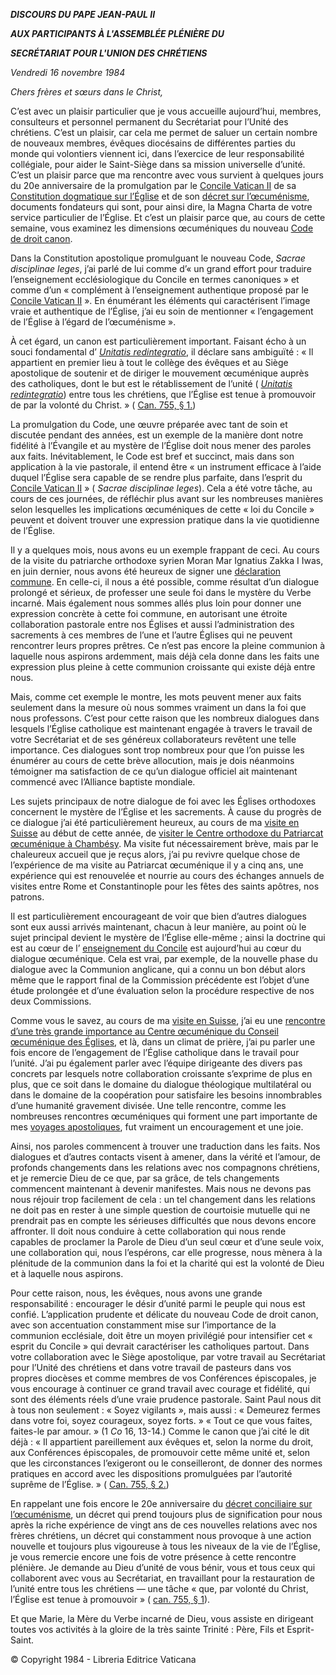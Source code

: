 ***DISCOURS DU PAPE JEAN-PAUL II***

***AUX PARTICIPANTS À L'ASSEMBLÉE PLÉNIÈRE DU***

***SECRÉTARIAT POUR L'UNION DES CHRÉTIENS***

*Vendredi 16 novembre 1984*

*Chers frères et sœurs dans le Christ,*

C’est avec un plaisir particulier que je vous accueille aujourd’hui, membres, consulteurs et personnel permanent du Secrétariat pour l’Unité des chrétiens. C’est un plaisir, car cela me permet de saluer un certain nombre de nouveaux membres, évêques diocésains de différentes parties du monde qui volontiers viennent ici, dans l’exercice de leur responsabilité collégiale, pour aider le Saint-Siège dans sa mission universelle d’unité. C’est un plaisir parce que ma rencontre avec vous survient à quelques jours du 20e anniversaire de la promulgation par le [Concile Vatican II](http://www.vatican.va/archive/hist_councils/ii_vatican_council/index_fr.htm) de sa [Constitution dogmatique sur l’Église](http://www.vatican.va/archive/hist_councils/ii_vatican_council/documents/vat-ii_const_19641121_lumen-gentium_fr.html) et de son [décret sur l’œcuménisme](http://www.vatican.va/archive/hist_councils/ii_vatican_council/documents/vat-ii_decree_19641121_unitatis-redintegratio_fr.html), documents fondateurs qui sont, pour ainsi dire, la Magna Charta de votre service particulier de l’Église. Et c’est un plaisir parce que, au cours de cette semaine, vous examinez les dimensions œcuméniques du nouveau [Code de droit canon](http://www.vatican.va/archive/FRA0037/_INDEX.HTM).

Dans la Constitution apostolique promulguant le nouveau Code, *Sacrae disciplinae leges*, j’ai parlé de lui comme d’« un grand effort pour traduire l’enseignement ecclésiologique du Concile en termes canoniques » et comme d’un « complément à l’enseignement authentique proposé par le [Concile Vatican II](http://www.vatican.va/archive/hist_councils/ii_vatican_council/index_fr.htm) ». En énumérant les éléments qui caractérisent l’image vraie et authentique de l’Église, j’ai eu soin de mentionner « l’engagement de l’Église à l’égard de l’œcuménisme ».

À cet égard, un canon est particulièrement important. Faisant écho à un souci fondamental d’ *[Unitatis redintegratio](http://localhost/archive/hist_councils/ii_vatican_council/documents/vat-ii_decree_19641121_unitatis-redintegratio_fr.html)*, il déclare sans ambiguïté : « Il appartient en premier lieu à tout le collège des évêques et au Siège apostolique de soutenir et de diriger le mouvement œcuménique auprès des catholiques, dont le but est le rétablissement de l’unité ( *[Unitatis redintegratio](http://localhost/archive/hist_councils/ii_vatican_council/documents/vat-ii_decree_19641121_unitatis-redintegratio_fr.html)*) entre tous les chrétiens, que l’Église est tenue à promouvoir de par la volonté du Christ. » ( [Can. 755, § 1.](http://www.vatican.va/archive/FRA0037/__P2F.HTM))

La promulgation du Code, une œuvre préparée avec tant de soin et discutée pendant des années, est un exemple de la manière dont notre fidélité à l’Évangile et au mystère de l’Église doit nous mener des paroles aux faits. Inévitablement, le Code est bref et succinct, mais dans son application à la vie pastorale, il entend être « un instrument efficace à l’aide duquel l’Église sera capable de se rendre plus parfaite, dans l’esprit du [Concile Vatican II](http://www.vatican.va/archive/hist_councils/ii_vatican_council/index_fr.htm) » ( *Sacrae disciplinae leges*). Cela a été votre tâche, au cours de ces journées, de réfléchir plus avant sur les nombreuses manières selon lesquelles les implications œcuméniques de cette « loi du Concile » peuvent et doivent trouver une expression pratique dans la vie quotidienne de l’Église.

Il y a quelques mois, nous avons eu un exemple frappant de ceci. Au cours de la visite du patriarche orthodoxe syrien Moran Mar Ignatius Zakka I Iwas, en juin dernier, nous avons été heureux de signer une [déclaration commune](http://www.vatican.va/holy_father/john_paul_ii/speeches/1984/june/documents/hf_jp-ii_spe_19840623_jp-ii-zakka-i_fr.html). En celle-ci, il nous a été possible, comme résultat d’un dialogue prolongé et sérieux, de professer une seule foi dans le mystère du Verbe incarné. Mais également nous sommes allés plus loin pour donner une expression concrète à cette foi commune, en autorisant une étroite collaboration pastorale entre nos Églises et aussi l’administration des sacrements à ces membres de l’une et l’autre Églises qui ne peuvent rencontrer leurs propres prêtres. Ce n’est pas encore la pleine communion à laquelle nous aspirons ardemment, mais déjà cela donne dans les faits une expression plus pleine à cette communion croissante qui existe déjà entre nous.

Mais, comme cet exemple le montre, les mots peuvent mener aux faits seulement dans la mesure où nous sommes vraiment un dans la foi que nous professons. C’est pour cette raison que les nombreux dialogues dans lesquels l’Église catholique est maintenant engagée à travers le travail de votre Secrétariat et de ses généreux collaborateurs revêtent une telle importance. Ces dialogues sont trop nombreux pour que l’on puisse les énumérer au cours de cette brève allocution, mais je dois néanmoins témoigner ma satisfaction de ce qu’un dialogue officiel ait maintenant commencé avec l’Alliance baptiste mondiale.

Les sujets principaux de notre dialogue de foi avec les Églises orthodoxes concernent le mystère de l’Église et les sacrements. À cause du progrès de ce dialogue j’ai été particulièrement heureux, au cours de ma [visite en Suisse](http://www.vatican.va/holy_father/john_paul_ii/travels/sub_index1984/trav_svizzera_fr.htm) au début de cette année, de [visiter le Centre orthodoxe du Patriarcat œcuménique à Chambésy](http://www.vatican.va/holy_father/john_paul_ii/speeches/1984/june/documents/hf_jp-ii_spe_19840612_centro-ortodosso_fr.html). Ma visite fut nécessairement brève, mais par le chaleureux accueil que je reçus alors, j’ai pu revivre quelque chose de l’expérience de ma visite au Patriarcat œcuménique il y a cinq ans, une expérience qui est renouvelée et nourrie au cours des échanges annuels de visites entre Rome et Constantinople pour les fêtes des saints apôtres, nos patrons.

Il est particulièrement encourageant de voir que bien d’autres dialogues sont eux aussi arrivés maintenant, chacun à leur manière, au point où le sujet principal devient le mystère de l’Église elle-même ; ainsi la doctrine qui est au cœur de l’ [enseignement du Concile](http://www.vatican.va/archive/hist_councils/ii_vatican_council/index_fr.htm) est aujourd’hui au cœur du dialogue œcuménique. Cela est vrai, par exemple, de la nouvelle phase du dialogue avec la Communion anglicane, qui a connu un bon début alors même que le rapport final de la Commission précédente est l’objet d’une étude prolongée et d’une évaluation selon la procédure respective de nos deux Commissions.

Comme vous le savez, au cours de ma [visite en Suisse](http://www.vatican.va/holy_father/john_paul_ii/travels/sub_index1984/trav_svizzera_fr.htm), j’ai eu une [rencontre d’une très grande importance au Centre œcuménique du Conseil œcuménique des Églises](http://www.vatican.va/holy_father/john_paul_ii/speeches/1984/june/documents/hf_jp-ii_spe_19840612_cons-ecumenico-chiese_fr.html), et là, dans un climat de prière, j’ai pu parler une fois encore de l’engagement de l’Église catholique dans le travail pour l’unité. J’ai pu également parler avec l’équipe dirigeante des divers pas concrets par lesquels notre collaboration croissante s’exprime de plus en plus, que ce soit dans le domaine du dialogue théologique multilatéral ou dans le domaine de la coopération pour satisfaire les besoins innombrables d’une humanité gravement divisée. Une telle rencontre, comme les nombreuses rencontres œcuméniques qui forment une part importante de mes [voyages apostoliques](http://www.vatican.va/holy_father/john_paul_ii/travels/index_fr.htm), fut vraiment un encouragement et une joie.

Ainsi, nos paroles commencent à trouver une traduction dans les faits. Nos dialogues et d’autres contacts visent à amener, dans la vérité et l’amour, de profonds changements dans les relations avec nos compagnons chrétiens, et je remercie Dieu de ce que, par sa grâce, de tels changements commencent maintenant à devenir manifestes. Mais nous ne devons pas nous réjouir trop facilement de cela : un tel changement dans les relations ne doit pas en rester à une simple question de courtoisie mutuelle qui ne prendrait pas en compte les sérieuses difficultés que nous devons encore affronter. Il doit nous conduire à cette collaboration qui nous rende capables de proclamer la Parole de Dieu d’un seul cœur et d’une seule voix, une collaboration qui, nous l’espérons, car elle progresse, nous mènera à la plénitude de la communion dans la foi et la charité qui est la volonté de Dieu et à laquelle nous aspirons.

Pour cette raison, nous, les évêques, nous avons une grande responsabilité : encourager le désir d’unité parmi le peuple qui nous est confié. L’application prudente et délicate du nouveau Code de droit canon, avec son accentuation constamment mise sur l’importance de la communion ecclésiale, doit être un moyen privilégié pour intensifier cet « esprit du Concile » qui devrait caractériser les catholiques partout. Dans votre collaboration avec le Siège apostolique, par votre travail au Secrétariat pour l’Unité des chrétiens et dans votre travail de pasteurs dans vos propres diocèses et comme membres de vos Conférences épiscopales, je vous encourage à continuer ce grand travail avec courage et fidélité, qui sont des éléments réels d’une vraie prudence pastorale. Saint Paul nous dit à tous non seulement : « Soyez vigilants », mais aussi : « Demeurez fermes dans votre foi, soyez courageux, soyez forts. » « Tout ce que vous faites, faites-le par amour. » (1 *Co* 16, 13-14.) Comme le canon que j’ai cité le dit déjà : « Il appartient pareillement aux évêques et, selon la norme du droit, aux Conférences épiscopales, de promouvoir cette même unité et, selon que les circonstances l’exigeront ou le conseilleront, de donner des normes pratiques en accord avec les dispositions promulguées par l’autorité suprême de l’Église. » ( [Can. 755, § 2.](http://www.vatican.va/archive/FRA0037/__P2F.HTM))

En rappelant une fois encore le 20e anniversaire du [décret conciliaire sur l’œcuménisme](http://www.vatican.va/archive/hist_councils/ii_vatican_council/documents/vat-ii_decree_19641121_unitatis-redintegratio_fr.html), un décret qui prend toujours plus de signification pour nous après la riche expérience de vingt ans de ces nouvelles relations avec nos frères chrétiens, un décret qui constamment nous provoque à une action nouvelle et toujours plus vigoureuse à tous les niveaux de la vie de l’Église, je vous remercie encore une fois de votre présence à cette rencontre plénière. Je demande au Dieu d’unité de vous bénir, vous et tous ceux qui collaborent avec vous au Secrétariat, en travaillant pour la restauration de l’unité entre tous les chrétiens — une tâche « que, par volonté du Christ, l’Église est tenue à promouvoir » ( [can. 755, § 1](http://www.vatican.va/archive/FRA0037/__P2F.HTM)).

Et que Marie, la Mère du Verbe incarné de Dieu, vous assiste en dirigeant toutes vos activités à la gloire de la très sainte Trinité : Père, Fils et Esprit-Saint.

© Copyright 1984 - Libreria Editrice Vaticana